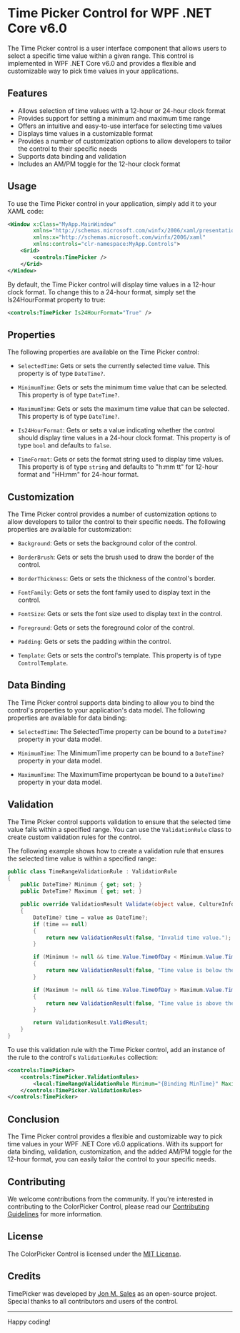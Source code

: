 # Time Picker Control for WPF .NET Core v6.0

The Time Picker control is a user interface component that allows users to select a specific time value within a given range. This control is implemented in WPF .NET Core v6.0 and provides a flexible and customizable way to pick time values in your applications.

## Features

- Allows selection of time values with a 12-hour or 24-hour clock format
- Provides support for setting a minimum and maximum time range
- Offers an intuitive and easy-to-use interface for selecting time values
- Displays time values in a customizable format
- Provides a number of customization options to allow developers to tailor the control to their specific needs
- Supports data binding and validation
- Includes an AM/PM toggle for the 12-hour clock format

## Usage

To use the Time Picker control in your application, simply add it to your XAML code:

```xml
<Window x:Class="MyApp.MainWindow"
        xmlns="http://schemas.microsoft.com/winfx/2006/xaml/presentation"
        xmlns:x="http://schemas.microsoft.com/winfx/2006/xaml"
        xmlns:controls="clr-namespace:MyApp.Controls">
    <Grid>
        <controls:TimePicker />
    </Grid>
</Window>
```

By default, the Time Picker control will display time values in a 12-hour clock format. To change this to a 24-hour format, simply set the Is24HourFormat property to true:

```xml
<controls:TimePicker Is24HourFormat="True" />
```

## Properties

The following properties are available on the Time Picker control:

- `SelectedTime`: Gets or sets the currently selected time value. This property is of type `DateTime?`.

- `MinimumTime`: Gets or sets the minimum time value that can be selected. This property is of type `DateTime?`.

- `MaximumTime`: Gets or sets the maximum time value that can be selected. This property is of type `DateTime?`.

- `Is24HourFormat`: Gets or sets a value indicating whether the control should display time values in a 24-hour clock format. This property is of type `bool` and defaults to `false`.

- `TimeFormat`: Gets or sets the format string used to display time values. This property is of type `string` and defaults to "h:mm tt" for 12-hour format and "HH:mm" for 24-hour format.

## Customization

The Time Picker control provides a number of customization options to allow developers to tailor the control to their specific needs. The following properties are available for customization:

- `Background`: Gets or sets the background color of the control.

- `BorderBrush`: Gets or sets the brush used to draw the border of the control.

- `BorderThickness`: Gets or sets the thickness of the control's border.

- `FontFamily`: Gets or sets the font family used to display text in the control.

- `FontSize`: Gets or sets the font size used to display text in the control.

- `Foreground`: Gets or sets the foreground color of the control.

- `Padding`: Gets or sets the padding within the control.

- `Template`: Gets or sets the control's template. This property is of type `ControlTemplate`.

## Data Binding

The Time Picker control supports data binding to allow you to bind the control's properties to your application's data model. The following properties are available for data binding:

- `SelectedTime`: The SelectedTime property can be bound to a `DateTime?` property in your data model.

- `MinimumTime`: The MinimumTime property can be bound to a `DateTime?` property in your data model.

- `MaximumTime`: The MaximumTime propertycan be bound to a `DateTime?` property in your data model.

## Validation

The Time Picker control supports validation to ensure that the selected time value falls within a specified range. You can use the `ValidationRule` class to create custom validation rules for the control.

The following example shows how to create a validation rule that ensures the selected time value is within a specified range:

```csharp
public class TimeRangeValidationRule : ValidationRule
{
    public DateTime? Minimum { get; set; }
    public DateTime? Maximum { get; set; }

    public override ValidationResult Validate(object value, CultureInfo cultureInfo)
    {
        DateTime? time = value as DateTime?;
        if (time == null)
        {
            return new ValidationResult(false, "Invalid time value.");
        }

        if (Minimum != null && time.Value.TimeOfDay < Minimum.Value.TimeOfDay)
        {
            return new ValidationResult(false, "Time value is below the minimum allowed value.");
        }

        if (Maximum != null && time.Value.TimeOfDay > Maximum.Value.TimeOfDay)
        {
            return new ValidationResult(false, "Time value is above the maximum allowed value.");
        }

        return ValidationResult.ValidResult;
    }
}
```

To use this validation rule with the Time Picker control, add an instance of the rule to the control's `ValidationRules` collection:

```xml
<controls:TimePicker>
    <controls:TimePicker.ValidationRules>
        <local:TimeRangeValidationRule Minimum="{Binding MinTime}" Maximum="{Binding MaxTime}" />
    </controls:TimePicker.ValidationRules>
</controls:TimePicker>
```

## Conclusion

The Time Picker control provides a flexible and customizable way to pick time values in your WPF .NET Core v6.0 applications. With its support for data binding, validation, customization, and the added AM/PM toggle for the 12-hour format, you can easily tailor the control to your specific needs.


## Contributing

We welcome contributions from the community. If you're interested in contributing to the ColorPicker Control, please read our [Contributing Guidelines](./CONTRIBUTING.md) for more information.

## License

The ColorPicker Control is licensed under the [MIT License](./LICENSE).


## Credits

TimePicker  was developed by [Jon M. Sales](mailto:jonsales@jonmsales.com) as an open-source project. Special thanks to all contributors and users of the control.

---

Happy coding!
